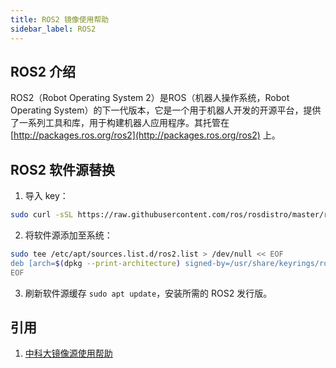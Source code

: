 ```yaml
---
title: ROS2 镜像使用帮助
sidebar_label: ROS2
---
```


## ROS2 介绍

ROS2（Robot Operating System 2）是ROS（机器人操作系统，Robot Operating System）的下一代版本，它是一个用于机器人开发的开源平台，提供了一系列工具和库，用于构建机器人应用程序。其托管在 [http://packages.ros.org/ros2](http://packages.ros.org/ros2) 上。

## ROS2 软件源替换

1. 导入 key：

```bash
sudo curl -sSL https://raw.githubusercontent.com/ros/rosdistro/master/ros.key -o /usr/share/keyrings/ros-archive-keyring.gpg
```

2. 将软件源添加至系统：

```bash
sudo tee /etc/apt/sources.list.d/ros2.list > /dev/null << EOF
deb [arch=$(dpkg --print-architecture) signed-by=/usr/share/keyrings/ros-archive-keyring.gpg] http://mirrors.hust.edu.cn/ros2/ubuntu $(lsb_release -sc) main
EOF
```

3. 刷新软件源缓存 `sudo apt update`，安装所需的 ROS2 发行版。

## 引用

1. [中科大镜像源使用帮助](https://mirrors.ustc.edu.cn/help/ros2.html)